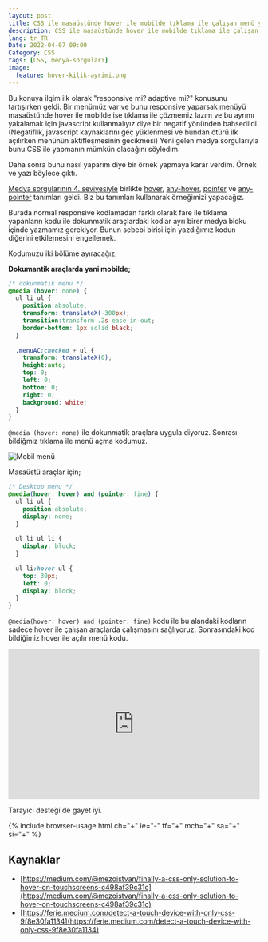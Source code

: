 ```yaml
---
layout: post
title: CSS ile masaüstünde hover ile mobilde tıklama ile çalışan menü yapmak
description: CSS ile masaüstünde hover ile mobilde tıklama ile çalışan menü yapmak
lang: tr_TR
Date: 2022-04-07 09:00
Category: CSS
tags: [CSS, medya-sorguları]
image:
  feature: hover-kilik-ayrimi.png
---
```


Bu konuya ilgim ilk olarak "responsive mi? adaptive mi?" konusunu tartışırken geldi. Bir menümüz var ve bunu responsive yaparsak menüyü masaüstünde hover ile mobilde ise tıklama ile çözmemiz lazım ve bu ayrımı yakalamak için javascript kullanmalıyız diye bir negatif yönünden bahsedildi. (Negatiflik, javascript kaynaklarını geç yüklenmesi ve bundan ötürü ilk açılırken menünün aktifleşmesinin gecikmesi) Yeni gelen medya sorgularıyla bunu CSS ile yapmanın mümkün olacağını söyledim.

Daha sonra bunu nasıl yaparım diye bir örnek yapmaya karar verdim. Örnek ve yazı böylece çıktı.

[Medya sorgularının 4. seviyesiyle](https://www.w3.org/TR/mediaqueries-4/) birlikte [hover](https://developer.mozilla.org/en-US/docs/Web/CSS/@media/hover), [any-hover](https://developer.mozilla.org/en-US/docs/Web/CSS/@media/any-hover), [pointer](https://developer.mozilla.org/en-US/docs/Web/CSS/@media/pointer) ve [any-pointer](https://developer.mozilla.org/en-US/docs/Web/CSS/@media/any-pointer) tanımları geldi. Biz bu tanımları kullanarak örneğimizi yapacağız.

Burada normal responsive kodlamadan farklı olarak fare ile tıklama yapanların kodu ile dokunmatik araçlardaki kodlar ayrı birer medya bloku içinde yazmamız gerekiyor. Bunun sebebi birisi için yazdığımız kodun diğerini etkilemesini engellemek.

Kodumuzu iki bölüme ayıracağız;

**Dokumantik araçlarda yani mobilde;**

```css
/* dokunmatik menü */
@media (hover: none) {
  ul li ul {
    position:absolute;
    transform: translateX(-300px);
    transition:transform .2s ease-in-out;
    border-bottom: 1px solid black;
  }
  
  .menuAC:checked + ul {
    transform: translateX(0);
    height:auto;
    top: 0;
    left: 0;
    bottom: 0;
    right: 0;
    background: white;
  }
}
```
`@media (hover: none)` ile dokunmatik araçlara uygula diyoruz. Sonrası bildiğmiz tıklama ile menü açma kodumuz.

![Mobil menü](https://fatihhayrioglu.com/images/mobil-menu-medya.gif)

Masaüstü araçlar için;

```css
/* Desktop menu */
@media(hover: hover) and (pointer: fine) {
  ul li ul {
    position:absolute;
    display: none;
  }
  
  ul li ul li {
    display: block;
  }
  
  ul li:hover ul {
    top: 30px;
    left: 0;
    display: block;
  }
}
```

`@media(hover: hover) and (pointer: fine)` kodu ile bu alandaki kodların sadece hover ile çalışan araçlarda çalışmasını sağlıyoruz. Sonrasındaki kod bildiğimiz hover ile açılır menü kodu.

<iframe height="300" style="width: 100%;" scrolling="no" title="Mobil - Desktop click / hover menu" src="https://codepen.io/fatihhayri/embed/XWRwrNZ?default-tab=result" frameborder="no" loading="lazy" allowtransparency="true" allowfullscreen="true">
</iframe>

Tarayıcı desteği de gayet iyi.

{% include browser-usage.html ch="+" ie="-" ff="+" mch="+" sa="+" si="+" %}

## Kaynaklar

 - [https://medium.com/@mezoistvan/finally-a-css-only-solution-to-hover-on-touchscreens-c498af39c31c](https://medium.com/@mezoistvan/finally-a-css-only-solution-to-hover-on-touchscreens-c498af39c31c)
 - [https://ferie.medium.com/detect-a-touch-device-with-only-css-9f8e30fa1134](https://ferie.medium.com/detect-a-touch-device-with-only-css-9f8e30fa1134)
